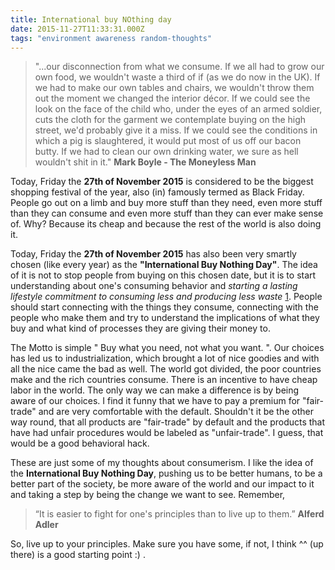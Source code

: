 ```yaml
---
title: International buy NOthing day
date: 2015-11-27T11:33:31.000Z
tags: "environment awareness random-thoughts"
---
```

> "...our disconnection from what we consume. If we all had to grow our own food, we wouldn't waste a third of if (as we do now in the UK). If we had to make our own tables and chairs, we wouldn't throw them out the moment we changed the interior décor. If we could see the look on the face of the child who, under the eyes of an armed soldier, cuts the cloth for the garment we contemplate buying on the high street, we'd probably give it a miss. If we could see the conditions in which a pig is slaughtered, it would put most of us off our bacon butty. If we had to clean our own drinking water, we sure as hell wouldn't shit in it."
> __Mark Boyle - The Moneyless Man__

Today, Friday the __27th of November 2015__ is considered to be the biggest shopping festival of the year, also (in) famously termed as Black Friday. People go out on a limb and buy more stuff than they need, even more stuff than they can consume and even more stuff than they can ever make sense of. Why? Because its cheap and because the rest of the world is also doing it. 

Today, Friday the __27th of November 2015__ has also been very smartly chosen (like every year) as the __"International Buy Nothing Day"__. The idea of it is not to stop people from buying on this chosen date, but it is to start understanding about one's consuming behavior and _starting a lasting lifestyle commitment to consuming less and producing less waste_ [1](https://en.wikipedia.org/wiki/Buy_Nothing_Day). People should start connecting with the things they consume, connecting with the people who make them and try to understand the implications of what they buy and what kind of processes they are giving their money to. 

The Motto is simple " Buy what you need, not what you want. ". Our choices has led us to industrialization, which brought a lot of nice goodies and with all the nice came the bad as well. The world got divided, the poor countries make and the rich countries consume. There is an incentive to have cheap labor in the world. The only way we can make a difference is by being aware of our choices. I find it funny that we have to pay a premium for "fair-trade" and are very comfortable with the default. Shouldn't it be the other way round, that all products are "fair-trade" by default and the products that have had unfair procedures would be labeled as "unfair-trade". I guess, that would be a good behavioral hack. 

These are just some of my thoughts about consumerism. I like the idea of the __International Buy Nothing Day__, pushing us to be better humans, to be a better part of the society, be more aware of the world and our impact to it and taking a step by being the change we want to see. Remember, 

> “It is easier to fight for one's principles than to live up to them.” 
> __Alferd Adler__

So, live up to your principles. Make sure you have some, if not, I think ^^ (up there) is a good starting point :) .
